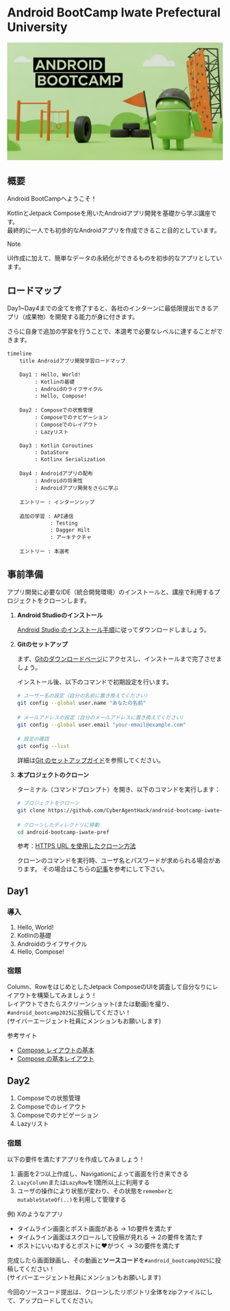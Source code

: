 # Android BootCamp Iwate Prefectural University

![Android BootCamp](android_bootcamp.png)

## 概要
Android BootCampへようこそ！

KotlinとJetpack Composeを用いたAndroidアプリ開発を基礎から学ぶ講座です。  
最終的に一人でも初歩的なAndroidアプリを作成できること目的としています。

> [!NOTE]
> UI作成に加えて、簡単なデータの永続化ができるものを初歩的なアプリとしています。

## ロードマップ

Day1~Day4までの全てを修了すると、各社のインターンに最低限提出できるアプリ（成果物）を開発する能力が身に付きます。

さらに自身で追加の学習を行うことで、本選考で必要なレベルに達することができます。

```mermaid
timeline
    title Androidアプリ開発学習ロードマップ
    
    Day1 : Hello, World!
         : Kotlinの基礎
         : Androidのライフサイクル
         : Hello, Compose!
    
    Day2 : Composeでの状態管理
         : Composeでのナビゲーション
         : Composeでのレイアウト
         : Lazyリスト
    
    Day3 : Kotlin Coroutines
         : DataStore
         : Kotlinx Serialization
    
    Day4 : Androidアプリの配布
         : Androidの将来性
         : Androidアプリ開発をさらに学ぶ

    エントリー : インターンシップ
    
    追加の学習 : API通信
              : Testing
              : Dagger Hilt
              : アーキテクチャ

    エントリー : 本選考
```

## 事前準備

アプリ開発に必要なIDE（統合開発環境）のインストールと、講座で利用するプロジェクトをクローンします。

1. **Android Studioのインストール**

   [Android Studio のインストール手順](https://developer.android.com/codelabs/basic-android-kotlin-compose-install-android-studio?hl=ja#0)に従ってダウンロードしましょう。

2. **Gitのセットアップ**

   まず、[Gitのダウンロードページ](https://git-scm.com/downloads)にアクセスし、インストールまで完了させましょう。

   インストール後、以下のコマンドで初期設定を行います。

   ```bash
   # ユーザー名の設定（自分の名前に置き換えてください）
   git config --global user.name "あなたの名前"

   # メールアドレスの設定（自分のメールアドレスに置き換えてください）
   git config --global user.email "your-email@example.com"

   # 設定の確認
   git config --list
   ```

   詳細は[Git のセットアップガイド](https://docs.github.com/ja/get-started/getting-started-with-git/set-up-git#setting-up-git)を参照してください。

3. **本プロジェクトのクローン**

   ターミナル（コマンドプロンプト）を開き、以下のコマンドを実行します：

   ```bash
   # プロジェクトをクローン
   git clone https://github.com/CyberAgentHack/android-bootcamp-iwate-pref.git

   # クローンしたディレクトリに移動
   cd android-bootcamp-iwate-pref
   ```

   参考：[HTTPS URL を使用したクローン方法](https://docs.github.com/ja/get-started/getting-started-with-git/about-remote-repositories#cloning-with-https-urls)

   クローンのコマンドを実行時、ユーザ名とパスワードが求められる場合があります。
   その場合はこちらの[記事](https://zenn.dev/hiromu_ushihara/articles/65cf3c28e29608#https%E3%81%A7%E3%81%AE%E9%80%9A%E5%B8%B8%E3%81%AE%E3%82%A2%E3%82%AF%E3%82%BB%E3%82%B9%EF%BC%88%E5%80%8B%E4%BA%BA%E3%83%AA%E3%83%9D%E3%82%B8%E3%83%88%E3%83%AA%EF%BC%89)を参考にして下さい。

## Day1
### 導入
1. Hello, World!
2. Kotlinの基礎
3. Androidのライフサイクル
4. Hello, Compose!

### 宿題
Column、RowをはじめとしたJetpack ComposeのUIを調査して自分なりにレイアウトを構築してみましょう！  
レイアウトできたらスクリーンショット(または動画)を撮り、`#android_bootcamp2025`に投稿してください！  
(サイバーエージェント社員にメンションもお願いします)

参考サイト
- [Compose レイアウトの基本](https://developer.android.com/develop/ui/compose/layouts/basics)
- [Compose の基本レイアウト](https://developer.android.com/codelabs/jetpack-compose-layouts)

## Day2
1. Composeでの状態管理
2. Composeでのレイアウト
3. Composeでのナビゲーション
4. Lazyリスト

### 宿題
以下の要件を満たすアプリを作成してみましょう！

1. 画面を2つ以上作成し、Navigationによって画面を行き来できる
2. `LazyColumn`または`LazyRow`を1箇所以上に利用する
3. ユーザの操作により状態が変わり、その状態を`remember`と`mutableStateOf(..)`を利用して管理する

例) Xのようなアプリ
- タイムライン画面とポスト画面がある → 1の要件を満たす
- タイムライン画面はスクロールして投稿が見れる → 2の要件を満たす
- ポストにいいねするとポストに❤️がつく → 3の要件を満たす

完成したら画面録画し、その動画と**ソースコード**を`#android_bootcamp2025`に投稿してください！  
(サイバーエージェント社員にメンションもお願いします)

今回のソースコード提出は、クローンしたリポジトリ全体をzipファイルにして、アップロードしてください。